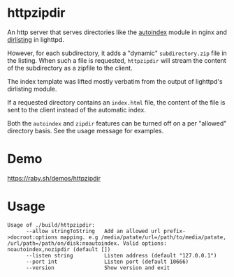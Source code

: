 # httpzipdir

An http server that serves directories like the
[autoindex](https://nginx.org/en/docs/http/ngx_http_autoindex_module.html) module in nginx and
[dirlisting](https://redmine.lighttpd.net/projects/1/wiki/Docs_ModDirlisting) in lighttpd.

However, for each subdirectory, it adds a "dynamic" `subdirectory.zip` file in the listing.
When such a file is requested, `httpzipdir` will stream the content of the subdirectory as a zipfile to
the client.

The index template was lifted mostly verbatim from the output of lighttpd's dirlisting module.

If a requested directory contains an `index.html` file, the content of the file is sent to the client
instead of the automatic index.

Both the `autoindex` and `zipdir` features can be turned off on a per "allowed" directory basis.
See the usage message for examples.

# Demo

<https://raby.sh/demos/httpzipdir>

# Usage

```
Usage of ./build/httpzipdir:
      --allow stringToString   Add an allowed url prefix->docroot:options mapping. e.g /media/patate/url=/path/to/media/patate, /url/path=/path/on/disk:noautoindex. Valid options: noautoindex,nozipdir (default [])
      --listen string          Listen address (default "127.0.0.1")
      --port int               Listen port (default 10666)
      --version                Show version and exit
```
